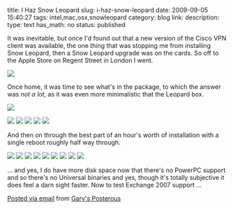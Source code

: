 title: I Haz Snow Leopard
slug: i-haz-snow-leopard
date: 2009-09-05 15:40:27
tags: intel,mac,osx,snowleopard
category: blog
link: 
description: 
type: text
has_math: no
status: published

It was inevitable, but once I'd found out that a new version of the Cisco VPN client was available, the one thing that was stopping me from installing Snow Leopard, then a Snow Leopard upgrade was on the cards. So off to the Apple Store on Regent Street in London I went.

[![](http://posterous.com/getfile/files.posterous.com/vicchi/ZTw4SEVD2KOQ2AbAweJtxPaxipubHkbpBkjXkJC7m0z2Ryga73uFQy9qK4Bg/IMG_1237.jpg.scaled.500.jpg)](http://posterous.com/getfile/files.posterous.com/vicchi/kf794T0M8CptGmZW4ulv5NDTFSmZwWOL2tzsLg5BugXrP4FczydjfzeGKyXN/IMG_1237.jpg.scaled.1000.jpg "http://posterous.com/getfile/files.posterous.com/vicchi/kf794T0M8CptGmZW4ulv5NDTFSmZwWOL2tzsLg5BugXrP4FczydjfzeGKyXN/IMG_1237.jpg.scaled.1000.jpg")





Once home, it was time to see what's in the package, to which the answer was *not a lot*, as it was even more minimalistic that the Leopard box.



[![](http://posterous.com/getfile/files.posterous.com/vicchi/Dd06ngk58gyAYhf2Ra4ZpLHngkI4p1l9AMYR9MkzJHofnun5xmKOxa8RfPN8/IMG_1239.jpg.scaled.500.jpg)](http://posterous.com/getfile/files.posterous.com/vicchi/CxaX9dIXstK99qArn8vduYCO4zHdfUL4jNYzjrGd7gdj8K09L1hb5nQkC5bZ/IMG_1239.jpg.scaled.1000.jpg "http://posterous.com/getfile/files.posterous.com/vicchi/CxaX9dIXstK99qArn8vduYCO4zHdfUL4jNYzjrGd7gdj8K09L1hb5nQkC5bZ/IMG_1239.jpg.scaled.1000.jpg")

[![](http://posterous.com/getfile/files.posterous.com/vicchi/y7GR9IA146s49x01mhK0N00BHkrgrIa9oG9XVdqHwIm6dAOBcxz1mEoE9pgq/IMG_1240.jpg.scaled.500.jpg)](http://posterous.com/getfile/files.posterous.com/vicchi/hZ94qvkHh1fuVGMEcD7RcaBVh4FRpnCMz27k2syRAxjom0BgBhH5GVOusA78/IMG_1240.jpg.scaled.1000.jpg "http://posterous.com/getfile/files.posterous.com/vicchi/hZ94qvkHh1fuVGMEcD7RcaBVh4FRpnCMz27k2syRAxjom0BgBhH5GVOusA78/IMG_1240.jpg.scaled.1000.jpg")
[![](http://posterous.com/getfile/files.posterous.com/vicchi/7ELzKBSVtePQlM5N8zKdkqDFY480aHUSqodF42DAyLFu6d5vc5aH6dLsexU5/IMG_1241.jpg.scaled.500.jpg)](http://posterous.com/getfile/files.posterous.com/vicchi/vBpq4MuXZnEUZxDmdAkf5zzEq9XTs1PY7VjbeRG3cLyCX3WXwLCF2f0gGDZR/IMG_1241.jpg.scaled.1000.jpg "http://posterous.com/getfile/files.posterous.com/vicchi/vBpq4MuXZnEUZxDmdAkf5zzEq9XTs1PY7VjbeRG3cLyCX3WXwLCF2f0gGDZR/IMG_1241.jpg.scaled.1000.jpg")
[![](http://posterous.com/getfile/files.posterous.com/vicchi/kZiFVV48hle9uIRa6yYpbgRHHZz514HVq0HDwI6qvBB5mklGRjzjS3J1Etzj/IMG_1242.jpg.scaled.500.jpg)](http://posterous.com/getfile/files.posterous.com/vicchi/yljjVb59V3ShbrDk9O64X3heaaeR4etw0YdHF7JxICtPoDs0icr2JqrieB12/IMG_1242.jpg.scaled.1000.jpg "http://posterous.com/getfile/files.posterous.com/vicchi/yljjVb59V3ShbrDk9O64X3heaaeR4etw0YdHF7JxICtPoDs0icr2JqrieB12/IMG_1242.jpg.scaled.1000.jpg")
[![](http://posterous.com/getfile/files.posterous.com/vicchi/nUUkPeFpArbp4AFTMkZYxiU8oalxgTDc6AN3tA2r0hhrZ9zUjdIvPR9XzGXY/IMG_1243.jpg.scaled.500.jpg)](http://posterous.com/getfile/files.posterous.com/vicchi/HZOValGsgulgwKW6DKFV3iXxhbWR3ZAHNMCg5O69ov51RDZM6KJF3IXyIX2H/IMG_1243.jpg.scaled.1000.jpg "http://posterous.com/getfile/files.posterous.com/vicchi/HZOValGsgulgwKW6DKFV3iXxhbWR3ZAHNMCg5O69ov51RDZM6KJF3IXyIX2H/IMG_1243.jpg.scaled.1000.jpg")
[![](http://posterous.com/getfile/files.posterous.com/vicchi/I2PUHKo8wCxiZ6Po75VXfN9MZ0zznum2wlVxjUxWGdXleBYqH4g1V3AfbaLI/IMG_1244.jpg.scaled.500.jpg)](http://posterous.com/getfile/files.posterous.com/vicchi/GsWLaYtzZgLG8ztbAL2ZQLj9xJ5klWGPv2mj3czxBOmyQsTliOZM5PEmht1X/IMG_1244.jpg.scaled.1000.jpg "http://posterous.com/getfile/files.posterous.com/vicchi/GsWLaYtzZgLG8ztbAL2ZQLj9xJ5klWGPv2mj3czxBOmyQsTliOZM5PEmht1X/IMG_1244.jpg.scaled.1000.jpg")



And then on through the best part of an hour's worth of installation with a single reboot roughly half way through.



![](http://posterous.com/getfile/files.posterous.com/vicchi/8qOUb2KwUnYs19lERVa15rk91J0wfRpBmBYSFRZkGzW4d97YgaCQileylIKV/Leopard.jpg)
[![](http://posterous.com/getfile/files.posterous.com/vicchi/MlfkVTdRW095tEnmknpWDrt6HyW0UjczeASgpergTO4mPOsOlpxHPtbe1lT0/Install_1.jpg.scaled.500.jpg)](http://posterous.com/getfile/files.posterous.com/vicchi/mqrrtpI3ev6S4DpsDsKLAvwtlCPFwavxkuh1X47eod5tyurDSzVnbV1PVxBT/Install_1.jpg "http://posterous.com/getfile/files.posterous.com/vicchi/mqrrtpI3ev6S4DpsDsKLAvwtlCPFwavxkuh1X47eod5tyurDSzVnbV1PVxBT/Install_1.jpg")
[![](http://posterous.com/getfile/files.posterous.com/vicchi/1gteQ0CNPiuy7UCRREeqfyOh494BghpWmsKpwiHFeD3mAA2RDJMyxxICzB7p/Install_2.jpg.scaled.500.jpg)](http://posterous.com/getfile/files.posterous.com/vicchi/zQaiHnaMoAV8N8qBbLbo1g0ZeIxjBLt3BLxZnHt3qfyTQiVjbprXoH7TD9Zg/Install_2.jpg "http://posterous.com/getfile/files.posterous.com/vicchi/zQaiHnaMoAV8N8qBbLbo1g0ZeIxjBLt3BLxZnHt3qfyTQiVjbprXoH7TD9Zg/Install_2.jpg")
[![](http://posterous.com/getfile/files.posterous.com/vicchi/jIeDSnZeRkSTIsMEaxphtjlqm3YZF4LEFLY4HcIXIdOTNaGzbr2Tk8ljLQTY/Install_3.jpg.scaled.500.jpg)](http://posterous.com/getfile/files.posterous.com/vicchi/vCCvzjzdPMI3ZGaIbWvz9x0RDyXzA3PfWtS6gWRN3600qupG2Fz5pB9YqUF2/Install_3.jpg "http://posterous.com/getfile/files.posterous.com/vicchi/vCCvzjzdPMI3ZGaIbWvz9x0RDyXzA3PfWtS6gWRN3600qupG2Fz5pB9YqUF2/Install_3.jpg")
[![](http://posterous.com/getfile/files.posterous.com/vicchi/N1iQf8FM6GpDUMGYkWjn7kwQKMrdlkbhyHN8COwKTcdI3Nv9NInbmDhpiaEu/Install_4.jpg.scaled.500.jpg)](http://posterous.com/getfile/files.posterous.com/vicchi/gWe6ZwcUV6JMWkAilEQs5hklWTefEioau7yk32tVX1waQU8FlAbkIslI6MY0/Install_4.jpg "http://posterous.com/getfile/files.posterous.com/vicchi/gWe6ZwcUV6JMWkAilEQs5hklWTefEioau7yk32tVX1waQU8FlAbkIslI6MY0/Install_4.jpg")
[![](http://posterous.com/getfile/files.posterous.com/vicchi/CvQDwC2Wn3NjiLE3tIEPd8AudrKRg1Czp0x0EnDHLTFS6wSh2sFywKUxdncY/Install_5.jpg.scaled.500.jpg)](http://posterous.com/getfile/files.posterous.com/vicchi/xElmh6vPvAZ88lYSPmZPpVY486mxtDALazQwdkfGmpkhIwdz6npjfX6Q1znt/Install_5.jpg "http://posterous.com/getfile/files.posterous.com/vicchi/xElmh6vPvAZ88lYSPmZPpVY486mxtDALazQwdkfGmpkhIwdz6npjfX6Q1znt/Install_5.jpg")
[![](http://posterous.com/getfile/files.posterous.com/vicchi/HZkcnrmjSqq3ElYwsAfB9JyLRQKtfVU6ohW7kMRH9ZAwafnoIQ332LQd9DZH/Install_6.jpg.scaled.500.jpg)](http://posterous.com/getfile/files.posterous.com/vicchi/zBw8y3XErmaMQRCn4k0JEO7AMUAPL1rvlZvCnP6CxQkwXjmlO5pFTHGu3LCh/Install_6.jpg "http://posterous.com/getfile/files.posterous.com/vicchi/zBw8y3XErmaMQRCn4k0JEO7AMUAPL1rvlZvCnP6CxQkwXjmlO5pFTHGu3LCh/Install_6.jpg")
[![](http://posterous.com/getfile/files.posterous.com/vicchi/g4TJgiBZ4M1qhiJiKHww9iILZZsO58NOx0cPZtf73rZa93y0H6Y0sknkdvq6/Install_7.jpg.scaled.500.jpg)](http://posterous.com/getfile/files.posterous.com/vicchi/aliYzaNHJ3oaUxZYlEGnJUm4KoXAtWDfxi6obYSVObt120obw8x4anoOBtdg/Install_7.jpg "http://posterous.com/getfile/files.posterous.com/vicchi/aliYzaNHJ3oaUxZYlEGnJUm4KoXAtWDfxi6obYSVObt120obw8x4anoOBtdg/Install_7.jpg")
![](http://posterous.com/getfile/files.posterous.com/vicchi/tt26cEBg2pgh82Zok67Bw5RVOIFgCnscWvvelRBCyaJj9sNNZ5qcFL4pshTh/Install_8.jpg)


... and yes, I do have more disk space now that there's no PowerPC support and so there's no Universal binaries and yes, though it's totally subjective it does feel a darn sight faster. Now to test Exchange 2007 support ...


[Posted via email](http://posterous.com "http://posterous.com") from [Gary's Posterous](http://vicchi.posterous.com/i-haz-snow-leopard "http://vicchi.posterous.com/i-haz-snow-leopard")




